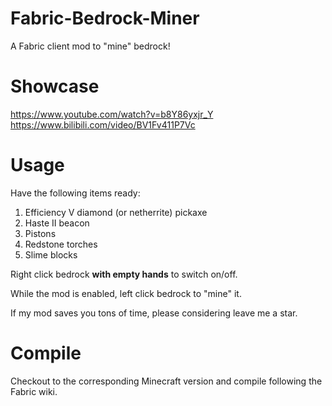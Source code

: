 # Fabric-Bedrock-Miner
A Fabric client mod to "mine" bedrock!

# Showcase
https://www.youtube.com/watch?v=b8Y86yxjr_Y  
https://www.bilibili.com/video/BV1Fv411P7Vc

# Usage
Have the following items ready:
1. Efficiency V diamond (or netherrite) pickaxe
2. Haste II beacon
3. Pistons
4. Redstone torches
5. Slime blocks

Right click bedrock **with empty hands** to switch on/off.

While the mod is enabled, left click bedrock to "mine" it.

If my mod saves you tons of time, please considering leave me a star.

# Compile
Checkout to the corresponding Minecraft version and compile following the Fabric wiki.
